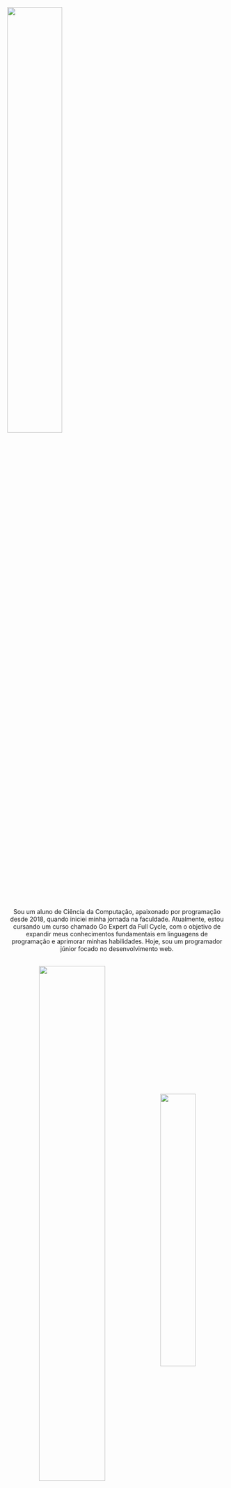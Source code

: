 <img align="center" justify="center" style="margin-bottom:100px" width=50% src="https://avatars.githubusercontent.com/u/61503991?v=4" />
&nbsp;&nbsp;&nbsp;

<p align="center">Sou um aluno de Ciência da Computação, apaixonado por programação desde 2018, quando iniciei minha jornada na faculdade. Atualmente, estou cursando um curso chamado Go Expert da Full Cycle, com o objetivo de expandir meus conhecimentos fundamentais em linguagens de programação e aprimorar minhas habilidades. Hoje, sou um programador júnior focado no desenvolvimento web.</p>&nbsp;

<div align="center" style="margin-bottom:100px">
<img width=55% align="center"  src="https://github-readme-streak-stats.herokuapp.com?user=SEU_USUARIO_GITHUB&theme=radical&mode=weekly" />
<img width=40% align="center" src="https://github-readme-stats-git-main-SEU_USUARIO_GITHUB.vercel.app/api/top-langs/?username=SEU_USUARIO_GITHUB&show_icons=true&theme=radical&layout=compact" />
 </div>
 
 &nbsp;
 &nbsp;

## Minhas Habilidades

#### Principal Stack:

![HTML](https://img.shields.io/badge/HTML5-E34F26?style=for-the-badge&logo=html5&logoColor=white)&nbsp;
![CSS](https://img.shields.io/badge/CSS3-1572B6?style=for-the-badge&logo=css3&logoColor=white)&nbsp;
![JavaScript](https://img.shields.io/badge/JavaScript-F7DF1E?style=for-the-badge&logo=javascript&logoColor=black)&nbsp;
![PHP](https://img.shields.io/badge/PHP-777BB4?style=for-the-badge&logo=php&logoColor=white)&nbsp;

#### Frameworks e Ferramentas:

![React](https://img.shields.io/badge/React-20232A?style=for-the-badge&logo=react&logoColor=61DAFB)&nbsp;
![Node.js](https://img.shields.io/badge/Node.js-339933?style=for-the-badge&logo=node.js&logoColor=white)&nbsp;
![Git](https://img.shields.io/badge/Git-E44C30?style=for-the-badge&logo=git&logoColor=white)&nbsp;

#### Banco de Dados:

![MySQL](https://img.shields.io/badge/MySQL-4479A1?style=for-the-badge&logo=mysql&logoColor=white)&nbsp;
![MongoDB](https://img.shields.io/badge/MongoDB-47A248?style=for-the-badge&logo=mongodb&logoColor=white)&nbsp;

#### Metodologias:

![Scrum](https://img.shields.io/badge/Scrum-009BD7?style=for-the-badge&logo=scrum&logoColor=white)&nbsp;
![Kanban](https://img.shields.io/badge/Kanban-0093DD?style=for-the-badge&logo=kanban&logoColor=white)&nbsp;

 &nbsp;
 &nbsp;

## Contato:

<div> 
<a href="https://www.linkedin.com/in/marcelo-martins-moreira/" target="_blank"><img src="https://img.shields.io/badge/-LinkedIn-%230077B5?style=for-the-badge&logo=linkedin&logoColor=white"></a> 
<a href="mailto:email@provedor.com.br"><img src="https://img.shields.io/badge/Gmail-D14836?style=for-the-badge&logo=gmail&logoColor=whit"></a> 
<img width=100% src="https://capsule-render.vercel.app/api?type=waving&color=8F0D87&height=120&section=footer"/>
